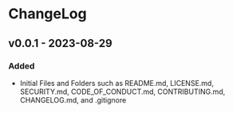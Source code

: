 # ChangeLog 

## v0.0.1 - 2023-08-29

### Added 
- Initial Files and Folders such as README.md, LICENSE.md, SECURITY.md, CODE_OF_CONDUCT.md, CONTRIBUTING.md, CHANGELOG.md, and .gitignore 